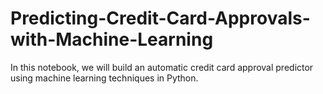 # Predicting-Credit-Card-Approvals-with-Machine-Learning

In this notebook, we will build an automatic credit card approval predictor using machine learning techniques in Python.
